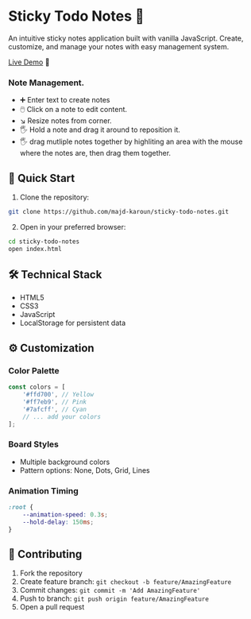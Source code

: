 #  Sticky Todo Notes 📝

An intuitive sticky notes application built with vanilla JavaScript. Create, customize, and manage your notes with easy management system.

[Live Demo](https://sticky-todo-notes.netlify.app) 🚀



### Note Management.
- ➕ Enter text to create notes
- 🖱️ Click on a note to edit content.
- ↘️ Resize notes from corner.
- 🖐️ Hold a note and drag it around to reposition it.
- 🖐️ drag mutliple notes together by highliting an  area with the mouse where the notes are, then drag them together.



## 🚀 Quick Start

1. Clone the repository:
```bash
git clone https://github.com/majd-karoun/sticky-todo-notes.git
```

2. Open in your preferred browser:
```bash
cd sticky-todo-notes
open index.html
```


## 🛠️ Technical Stack

- HTML5
- CSS3
- JavaScript
- LocalStorage for persistent data


## ⚙️ Customization

### Color Palette
```javascript
const colors = [
    '#ffd700', // Yellow
    '#ff7eb9', // Pink
    '#7afcff', // Cyan
    // ... add your colors
];
```

### Board Styles
- Multiple background colors
- Pattern options: None, Dots, Grid, Lines

### Animation Timing
```css
:root {
    --animation-speed: 0.3s;
    --hold-delay: 150ms;
}
```


## 🤝 Contributing

1. Fork the repository
2. Create feature branch: `git checkout -b feature/AmazingFeature`
3. Commit changes: `git commit -m 'Add AmazingFeature'`
4. Push to branch: `git push origin feature/AmazingFeature`
5. Open a pull request

